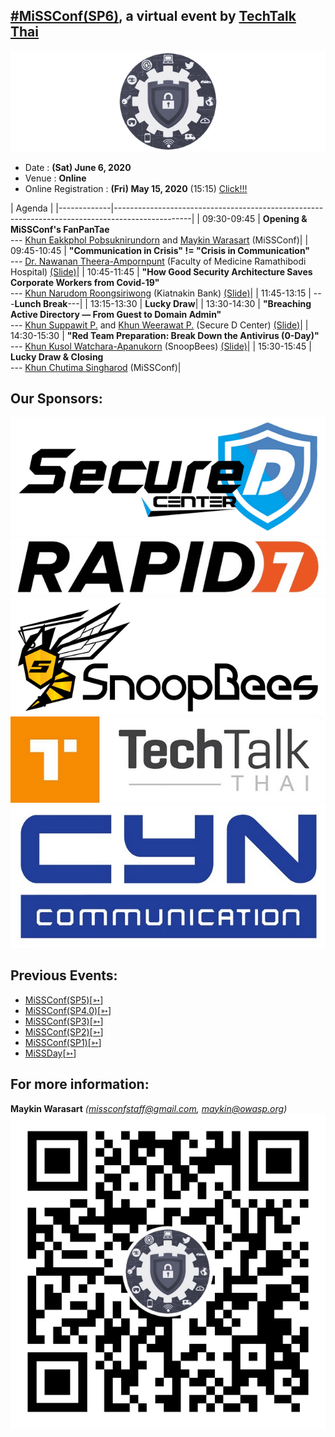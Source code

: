 ## [#MiSSConf(SP6)](https://missconf.github.io/SP6), a virtual event by [TechTalk Thai](https://www.techtalkthai.com/)

[![](/img/MiSSConf-icon-640x202.png "MiSSConf")](https://MiSSConf.github.io)

+ Date : **(Sat) June 6, 2020**
+ Venue : **Online**
+ Online Registration : **(Fri) May 15, 2020** (15:15) [Click!!!](https://zoom.us/webinar/register/WN_ZtFe6UhzSpe5ek_uz0MtdA)

|      Agenda       																							|
|-------------|-------------------------------------------------------------------------------------------------|
| 09:30-09:45 | **Opening & MiSSConf's FanPanTae** <br>--- [Khun Eakkphol Pobsuknirundorn](https://www.facebook.com/eakkphol) and [Maykin Warasart](https://www.facebook.com/maeklong) (MiSSConf)|
| 09:45-10:45 | **"Communication in Crisis" != "Crisis in Communication"** <br>--- [Dr. Nawanan Theera-Ampornpunt](https://www.facebook.com/nawanan/) (Faculty of Medicine Ramathibodi Hospital) [(Slide)](https://www.slideshare.net/nawanan/communication-in-crisis-crisis-in-communication-june-6-2020-235087922)|
| 10:45-11:45 | **"How Good Security Architecture Saves Corporate Workers from Covid-19"** <br>--- [Khun Narudom Roongsiriwong](https://www.facebook.com/narudomr) (Kiatnakin Bank) [(Slide)](SP6/Slides/How-Good-Security-Architecture-Saves-Corporate-Workers-from-Covid-19.pdf)|
| 11:45-13:15 | ---**Lunch Break**---|
| 13:15-13:30 | **Lucky Draw**|
| 13:30-14:30 | **"Breaching Active Directory — From Guest to Domain Admin"** <br>--- [Khun Suppawit P.](https://www.facebook.com/l1nFiNiTyl) and [Khun Weerawat P.](https://www.facebook.com/Erbazz) (Secure D Center) [(Slide)](https://drive.google.com/file/d/1C0jVVuvPrJaUmLewqcnR-ctDdFRpcl7-/view)|
| 14:30-15:30 | **"Red Team Preparation: Break Down the Antivirus (0-Day)"** <br>--- [Khun Kusol Watchara-Apanukorn](https://www.facebook.com/kusol.watch) (SnoopBees) [(Slide)](https://drive.google.com/file/d/1pHO9mco4cT9aicAy2Fo-JWyggvY4a6yU/view)|
| 15:30-15:45 | **Lucky Draw & Closing** <br>--- [Khun Chutima Singharod](https://www.facebook.com/parnziizaa) (MiSSConf)|


## Our Sponsors:
[![](/SP6/Sponsors/SecureD.png "Your Secure Daemon. We provide cyber security services for your company ranging from cyber security training, consultant, penetration testing, incident response, and more.")](https://www.secure-d.tech/)
[![](/SP6/Sponsors/Rapid7.jpg "Accelerate Security, Vuln Management, Compliance")](https://www.rapid7.com/)
[![](/SP6/Sponsors/SnoopBees.png "Today, information systems are widely used in many organizations. However, it is necessary to have all systems and data to be secured. To increase security, we provide various of services to your organization including")](https://www.snoopbees.com/)
[![](/SP6/Sponsors/TechTalkThai.jpg "TechTalkThai : ศูนย์รวมข่าว Enterprise IT ออนไลน์แห่งแรกในประเทศไทย - TechTalkThai")](https://www.techtalkthai.com/)
[![](/SP6/Sponsors/CYN-640.jpg "CYN COMMUNICATION CO.,LTD. Total Solution Wireless Network and Live Stream")](http://cyn.co.th/)

## Previous Events:
* [MiSSConf(SP5)](https://www.techtalkthai.com/misscoinf-sp5-date-and-agenda-are-announced/)[[➳](https://www.facebook.com/notes/2450050635052739/)]
* [MiSSConf(SP4.0)](https://www.techtalkthai.com/missconfsp4-0-registration-will-start-in-2018-03-16/)[[➳](https://www.facebook.com/notes/1998382990191517)]
* [MiSSConf(SP3)](https://www.techtalkthai.com/missconfsp3-registration-date-is-marked-at-march-15th-2017-12-00/)[[➳](https://www.facebook.com/notes/1590473300982490)]
* [MiSSConf(SP2)](https://www.techtalkthai.com/missconfsp2-tickets-will-be-available-for-free-at-noon-of-2016-11-03/)[[➳](https://www.facebook.com/notes/1435209959842159)]
* [MiSSConf(SP1)](https://www.techtalkthai.com/introduce-to-missconfsp1-free-it-security-seminar/)[[➳](https://www.facebook.com/notes/1292590137437476)]
* [MiSSDay](https://www.techtalkthai.com/it-connect-miss-day/)[[➳](https://www.facebook.com/notes/1257877097575447)]


## For more information:
**Maykin Warasart** *(missconfstaff@gmail.com, maykin@owasp.org)*
[![](/img/lineat-missconf-v2-640.png "Talk w/ us via LINE")](https://line.me/R/ti/p/%40missconf)
